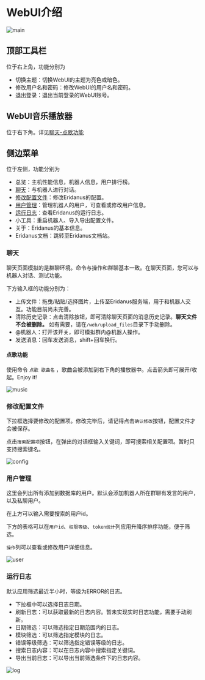 # WebUI介绍

![main](/webui/main.png)
## 顶部工具栏
位于右上角，功能分别为
- 切换主题：切换WebUI的主题为亮色或暗色。
- 修改用户名和密码：修改WebUI的用户名和密码。
- 退出登录：退出当前登录的WebUI账号。
## WebUI音乐播放器
位于右下角。详见[聊天-点歌功能](#点歌功能)
## 侧边菜单
位于左侧，功能分别为
- 总览：主机性能信息，机器人信息，用户排行榜。
- [聊天](#聊天)：与机器人进行对话。
- [修改配置文件](#修改配置文件)：修改Eridanus的配置。
- [用户管理](#用户管理)：管理机器人的用户，可查看或修改用户信息。
- [运行日志](#运行日志)：查看Eridanus的运行日志。
- 小工具：重启机器人、导入导出配置文件。
- 关于：Eridanus的基本信息。
- Eridanus文档：跳转至Eridanus文档站。
### 聊天
聊天页面模拟的是群聊环境。命令与操作和群聊基本一致。在聊天页面，您可以与机器人对话、测试功能。

下方输入框的功能分别为：
- 上传文件：拖曳/粘贴/选择图片，上传至Eridanus服务端，用于和机器人交互。功能目前尚未完善。
- 清除历史记录：点击清除按钮，即可清除聊天页面的消息历史记录。**聊天文件不会被删除。** 如有需要，请在`/web/upload_files`目录下手动删除。
- @机器人：打开该开关，即可模拟群内@机器人操作。
- 发送消息：回车发送消息，shift+回车换行。
#### 点歌功能
使用命令 `点歌 歌曲名` ，歌曲会被添加到右下角的播放器中。点击箭头即可展开/收起。Enjoy it!

![music](/webui/music.png)

### 修改配置文件
下拉框选择要修改的配置项。修改完毕后，请记得点击`确认修改`按钮，配置文件才会被保存。

点击`搜索配置项`按钮，在弹出的对话框输入关键词，即可搜索相关配置项。暂时只支持搜索键名。

![config](/webui/configedit.png)
### 用户管理
这里会列出所有添加到数据库的用户。默认会添加机器人所在群聊有发言的用户，以及私聊用户。

在上方可以输入需要搜索的用户id。

下方的表格可以在`用户id`、`权限等级`、`token统计`列应用升降序排序功能，便于筛选。

`操作`列可以查看或修改用户详细信息。

![user](/webui/usermgr.png)

### 运行日志
默认应用筛选最近半小时，等级为ERROR的日志。

- 下拉框中可以选择日志日期。
- 刷新日志：可以获取最新的日志内容。暂未实现实时日志功能，需要手动刷新。
- 日期筛选：可以筛选指定日期范围内的日志。
- 模块筛选：可以筛选指定模块的日志。
- 错误等级筛选：可以筛选指定错误等级的日志。
- 搜索日志内容：可以在日志内容中搜索指定关键词。
- 导出当前日志：可以导出当前筛选条件下的日志内容。


![log](/webui/log.png)